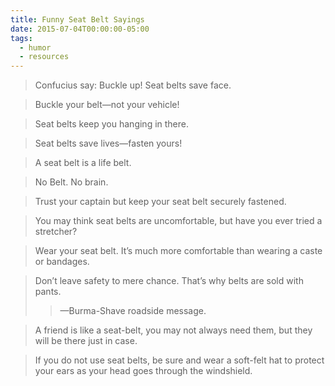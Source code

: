 ```yaml
---
title: Funny Seat Belt Sayings
date: 2015-07-04T00:00:00-05:00
tags:
  - humor
  - resources
---
```

> Confucius say: Buckle up! Seat belts save face.

> Buckle your belt&mdash;not your vehicle!

> Seat belts keep you hanging in there.

> Seat belts save lives&mdash;fasten yours!

> A seat belt is a life belt.

> No Belt. No brain.

> Trust your captain but keep your seat belt securely fastened.

> You may think seat belts are uncomfortable, but have you ever tried a stretcher?

> Wear your seat belt. It’s much more comfortable than wearing a caste or bandages.

> Don’t leave safety to mere chance. That’s why belts are sold with pants.
> > &mdash;Burma-Shave roadside message.

> A friend is like a seat-belt, you may not always need them, but they will be there just in case.

> If you do not use seat belts, be sure and wear a soft-felt hat to protect your ears as your head goes through the windshield.
